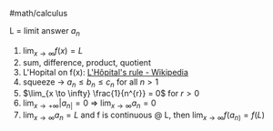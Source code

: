 #math/calculus 

L = limit answer
$a_n$

1. $\lim_{x \to \infty} f(x)=L$
2. sum, difference, product, quotient
3. L'Hopital on f(x): [L'Hôpital's rule - Wikipedia](https://en.wikipedia.org/wiki/L%27H%C3%B4pital%27s_rule)
4. squeeze -> $a_{n}\le b_{n}\le c_{n}$ for all $n>1$
5. $\lim_{x \to \infty} \frac{1}{n^{r}} = 0$ for $r>0$
6. $\lim_{x \to+\infty} |a_{n|}= 0$ => $\lim_{x \to \infty}a_{n}=0$
7. $\lim_{x \to \infty} a_{n}=L$ and f is continuous @ L, then $\lim_{x \to \infty} f(a_{n)}=f(L)$